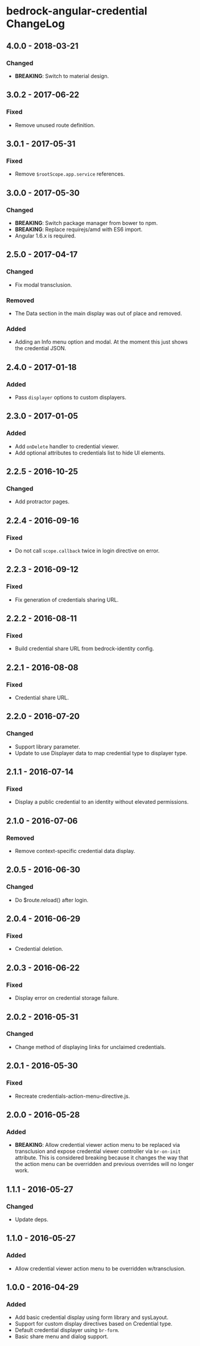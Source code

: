 # bedrock-angular-credential ChangeLog

## 4.0.0 - 2018-03-21

### Changed
- **BREAKING**: Switch to material design.

## 3.0.2 - 2017-06-22

### Fixed
- Remove unused route definition.

## 3.0.1 - 2017-05-31

### Fixed
- Remove `$rootScope.app.service` references.

## 3.0.0 - 2017-05-30

### Changed
- **BREAKING**: Switch package manager from bower to npm.
- **BREAKING**: Replace requirejs/amd with ES6 import.
- Angular 1.6.x is required.

## 2.5.0 - 2017-04-17

### Changed
- Fix modal transclusion.

### Removed
- The Data section in the main display was out of place and removed.

### Added
- Adding an Info menu option and modal. At the moment this just shows the
  credential JSON.

## 2.4.0 - 2017-01-18

### Added
- Pass `displayer` options to custom displayers.

## 2.3.0 - 2017-01-05

### Added
- Add `onDelete` handler to credential viewer.
- Add optional attributes to credentials list to hide UI elements.

## 2.2.5 - 2016-10-25

### Changed
- Add protractor pages.

## 2.2.4 - 2016-09-16

### Fixed
- Do not call `scope.callback` twice in login directive on error.

## 2.2.3 - 2016-09-12

### Fixed
- Fix generation of credentials sharing URL.

## 2.2.2 - 2016-08-11

### Fixed
- Build credential share URL from bedrock-identity config.

## 2.2.1 - 2016-08-08

### Fixed
- Credential share URL.

## 2.2.0 - 2016-07-20

### Changed
- Support library parameter.
- Update to use Displayer data to map credential type to displayer type.

## 2.1.1 - 2016-07-14

### Fixed
- Display a public credential to an identity without elevated permissions.

## 2.1.0 - 2016-07-06

### Removed
- Remove context-specific credential data display.

## 2.0.5 - 2016-06-30

### Changed
- Do $route.reload() after login.

## 2.0.4 - 2016-06-29

### Fixed
- Credential deletion.

## 2.0.3 - 2016-06-22

### Fixed
- Display error on credential storage failure.

## 2.0.2 - 2016-05-31

### Changed
- Change method of displaying links for unclaimed credentials.

## 2.0.1 - 2016-05-30

### Fixed
- Recreate credentials-action-menu-directive.js.

## 2.0.0 - 2016-05-28

### Added
- **BREAKING**: Allow credential viewer action menu to be replaced
  via transclusion and expose credential viewer controller via
  `br-on-init` attribute. This is considered breaking because it
  changes the way that the action menu can be overridden and
  previous overrides will no longer work.

## 1.1.1 - 2016-05-27

### Changed
- Update deps.

## 1.1.0 - 2016-05-27

### Added
- Allow credential viewer action menu to be overridden w/transclusion.

## 1.0.0 - 2016-04-29

### Added
- Add basic credential display using form library and sysLayout.
- Support for custom display directives based on Credential type.
- Default credential displayer using `br-form`.
- Basic share menu and dialog support.
